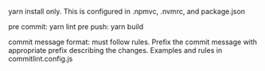 yarn install only. This is configured in .npmvc, .nvmrc, and package.json

pre commit: yarn lint
pre push: yarn build

commit message format: must follow rules. Prefix the commit message with appropriate prefix describing the changes. Examples and rules in commitlint.config.js

